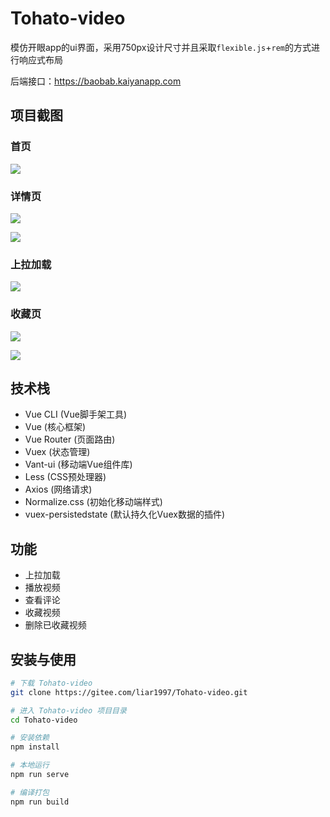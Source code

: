 # Tohato-video

模仿开眼app的ui界面，采用750px设计尺寸并且采取`flexible.js`+`rem`的方式进行响应式布局

后端接口：https://baobab.kaiyanapp.com

## 项目截图

### 首页

![](./screenshots/index.png)

### 详情页

![](./screenshots/detail.png)

![](./screenshots/detail2.png)

### 上拉加载

![](./screenshots/pull-up-loading.png)

### 收藏页

![](./screenshots/collection.png)

![](./screenshots/delete.png)

## 技术栈

- Vue CLI (Vue脚手架工具)
- Vue (核心框架)
- Vue Router (页面路由)
- Vuex (状态管理)
- Vant-ui (移动端Vue组件库)
- Less (CSS预处理器)
- Axios (网络请求)
- Normalize.css (初始化移动端样式)
- vuex-persistedstate (默认持久化Vuex数据的插件)

## 功能

- 上拉加载
- 播放视频
- 查看评论
- 收藏视频
- 删除已收藏视频

## 安装与使用

```sh
# 下载 Tohato-video
git clone https://gitee.com/liar1997/Tohato-video.git

# 进入 Tohato-video 项目目录
cd Tohato-video

# 安装依赖
npm install

# 本地运行
npm run serve

# 编译打包
npm run build
```


